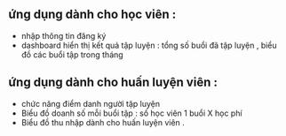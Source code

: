 ## ứng dụng dành cho học viên :
- nhập thông tin đăng ký 
- dashboard hiển thị kết quả tập luyện : tổng số buổi đã tập luyện , biểu đồ các buổi tập trong tháng 


## ứng dụng dành cho huấn luyện viên :
-  chức năng điểm danh người tập luyện 
- Biểu đồ doanh số mỗi buổi tập : số học viên 1 buổi X học phí 
- Biểu đồ thu nhập dành cho huấn luyện viên .
